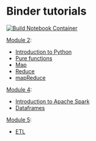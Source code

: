 # Binder tutorials

[![Build Notebook Container](https://github.com/BigDataWUR/BigDataMOOC/actions/workflows/binder.yml/badge.svg?event=push)](https://github.com/BigDataWUR/BigDataMOOC/actions/workflows/binder.yml)

[Module 2](https://mybinder.org/v2/gh/BigDataWUR/BigDataMOOC/main?filepath=notebooks/module%202):  
* [Introduction to Python](https://mybinder.org/v2/gh/BigDataWUR/BigDataMOOC/main?filepath=notebooks/module%202/Introduction%20to%20Python.ipynb)  
* [Pure functions](https://mybinder.org/v2/gh/BigDataWUR/BigDataMOOC/main?filepath=notebooks/module%202/pure%20functions.ipynb)
* [Map](https://mybinder.org/v2/gh/BigDataWUR/BigDataMOOC/main?filepath=notebooks/module%202/map.ipynb)  
* [Reduce](https://mybinder.org/v2/gh/BigDataWUR/BigDataMOOC/main?filepath=notebooks/module%202/reduce.ipynb) 
* [mapReduce](https://mybinder.org/v2/gh/BigDataWUR/BigDataMOOC/main?filepath=notebooks/module%202/map_reduce.ipynb)  

[Module 4](https://mybinder.org/v2/gh/BigDataWUR/BigDataMOOC/main?filepath=notebooks/module%203):  
* [Introduction to Apache Spark](https://mybinder.org/v2/gh/BigDataWUR/BigDataMOOC/main?filepath=notebooks/module%204/Introduction%20to%20Apache%20Spark.ipynb)  
* [Dataframes](https://mybinder.org/v2/gh/BigDataWUR/BigDataMOOC/main?filepath=notebooks/module%204/Dataframes.ipynb)  

[Module 5](https://mybinder.org/v2/gh/BigDataWUR/BigDataMOOC/main?filepath=notebooks/module%205):
* [ETL](https://mybinder.org/v2/gh/BigDataWUR/BigDataMOOC/main?filepath=notebooks/module%205/ETL.ipynb)  
